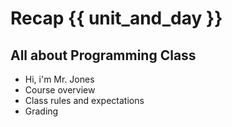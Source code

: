 # Recap {{ unit_and_day }}



## All about Programming Class
- Hi, i'm Mr. Jones
- Course overview
- Class rules and expectations
- Grading


